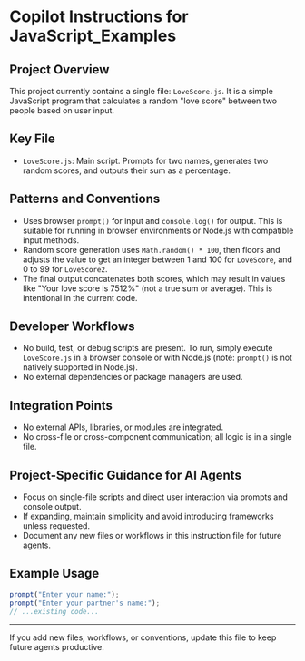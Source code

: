 # Copilot Instructions for JavaScript_Examples

## Project Overview
This project currently contains a single file: `LoveScore.js`. It is a simple JavaScript program that calculates a random "love score" between two people based on user input.

## Key File
- `LoveScore.js`: Main script. Prompts for two names, generates two random scores, and outputs their sum as a percentage.

## Patterns and Conventions
- Uses browser `prompt()` for input and `console.log()` for output. This is suitable for running in browser environments or Node.js with compatible input methods.
- Random score generation uses `Math.random() * 100`, then floors and adjusts the value to get an integer between 1 and 100 for `LoveScore`, and 0 to 99 for `LoveScore2`.
- The final output concatenates both scores, which may result in values like "Your love score is 7512%" (not a true sum or average). This is intentional in the current code.

## Developer Workflows
- No build, test, or debug scripts are present. To run, simply execute `LoveScore.js` in a browser console or with Node.js (note: `prompt()` is not natively supported in Node.js).
- No external dependencies or package managers are used.

## Integration Points
- No external APIs, libraries, or modules are integrated.
- No cross-file or cross-component communication; all logic is in a single file.

## Project-Specific Guidance for AI Agents
- Focus on single-file scripts and direct user interaction via prompts and console output.
- If expanding, maintain simplicity and avoid introducing frameworks unless requested.
- Document any new files or workflows in this instruction file for future agents.

## Example Usage
```javascript
prompt("Enter your name:");
prompt("Enter your partner's name:");
// ...existing code...
```

---
If you add new files, workflows, or conventions, update this file to keep future agents productive.
